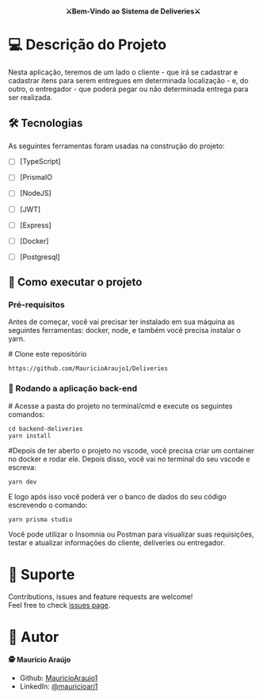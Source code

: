 <h4 align="center" dir="auto">⚔Bem-Vindo ao Sistema de Deliveries⚔</h4>

# 💻 Descrição do Projeto

Nesta aplicação, teremos de um lado o cliente - que irá se cadastrar e cadastrar itens para serem entregues em determinada localização - e, do outro, o entregador - que poderá pegar ou não determinada entrega para ser realizada. 

## 🛠 Tecnologias

As seguintes ferramentas foram usadas na construção do projeto:

- [ ] [TypeScript]
- [ ] [PrismaIO
- [ ] [NodeJS]
- [ ] [JWT]
- [ ] [Express]
- [ ] [Docker]
- [ ] [Postgresql]




## 🚀 Como executar o projeto

<h3>Pré-requisitos</h3>
Antes de começar, você vai precisar ter instalado em sua máquina as seguintes ferramentas: docker, node, e também você precisa instalar o yarn.


<span class="pl-c"><span class="pl-c">#</span> Clone este repositório</span>
```
https://github.com/MauricioAraujo1/Deliveries
```

<h3>🧭 Rodando a aplicação back-end</h3>

<span class="pl-c"><span class="pl-c">#</span> Acesse a pasta do projeto no terminal/cmd e execute os seguintes comandos:</span>

```
cd backend-deliveries
yarn install
```
<span class="pl-c"><span class="pl-c">#</span>Depois de ter aberto o projeto no vscode, você precisa criar um container no docker e rodar ele. Depois disso, você vai no terminal do seu vscode e escreva: 
```
yarn dev
```
  
  E logo após isso você poderá ver o banco de dados do seu código escrevendo o comando: 
```
yarn prisma studio
```
  
  Você pode utilizar o Insomnia ou Postman para visualizar suas requisições, testar e atualizar informações do cliente, deliveries ou entregador.
</span>

# 🤝 Suporte 
Contributions, issues and feature requests are welcome!<br />Feel free to check [issues page](https://github.com/MauricioAraujo1/myPortfolio/issues).

# 👤 Autor
**🕵 Maurício Araújo**

* Github: [MauricioAraujo1](https://github.com/MauricioAraujo1)
* LinkedIn: [@mauricioarj1](https://linkedin.com/in/mauricioarj1)
